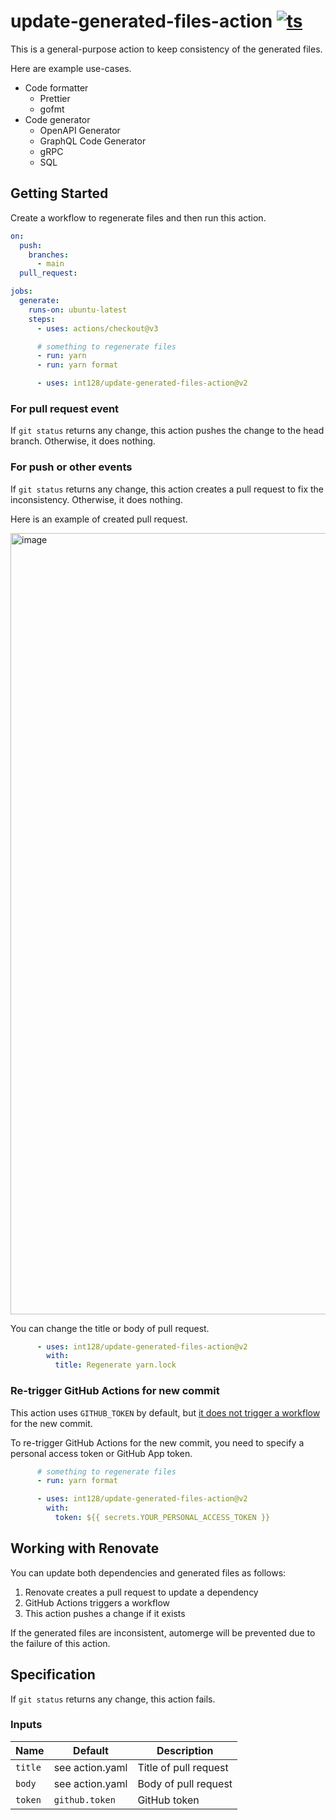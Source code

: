 # update-generated-files-action [![ts](https://github.com/int128/update-generated-files-action/actions/workflows/ts.yaml/badge.svg)](https://github.com/int128/update-generated-files-action/actions/workflows/ts.yaml)

This is a general-purpose action to keep consistency of the generated files.

Here are example use-cases.

- Code formatter
  - Prettier
  - gofmt
- Code generator
  - OpenAPI Generator
  - GraphQL Code Generator
  - gRPC
  - SQL


## Getting Started

Create a workflow to regenerate files and then run this action.

```yaml
on:
  push:
    branches:
      - main
  pull_request:

jobs:
  generate:
    runs-on: ubuntu-latest
    steps:
      - uses: actions/checkout@v3

      # something to regenerate files
      - run: yarn
      - run: yarn format

      - uses: int128/update-generated-files-action@v2
```

### For pull request event

If `git status` returns any change, this action pushes the change to the head branch.
Otherwise, it does nothing.

### For push or other events

If `git status` returns any change, this action creates a pull request to fix the inconsistency.
Otherwise, it does nothing.

Here is an example of created pull request.

<img width="1250" alt="image" src="https://user-images.githubusercontent.com/321266/154795860-5bd982b4-2706-4a04-b3c3-2458124853b8.png">

You can change the title or body of pull request.

```yaml
      - uses: int128/update-generated-files-action@v2
        with:
          title: Regenerate yarn.lock
```

### Re-trigger GitHub Actions for new commit

This action uses `GITHUB_TOKEN` by default, but [it does not trigger a workflow](https://docs.github.com/en/actions/using-workflows/triggering-a-workflow#triggering-a-workflow-from-a-workflow) for the new commit.

To re-trigger GitHub Actions for the new commit, you need to specify a personal access token or GitHub App token.

```yaml
      # something to regenerate files
      - run: yarn format

      - uses: int128/update-generated-files-action@v2
        with:
          token: ${{ secrets.YOUR_PERSONAL_ACCESS_TOKEN }}
```


## Working with Renovate

You can update both dependencies and generated files as follows:

1. Renovate creates a pull request to update a dependency
1. GitHub Actions triggers a workflow
1. This action pushes a change if it exists

If the generated files are inconsistent, automerge will be prevented due to the failure of this action.


## Specification

If `git status` returns any change, this action fails.

### Inputs

| Name | Default | Description
|------|----------|------------
| `title` | see action.yaml | Title of pull request
| `body` | see action.yaml | Body of pull request
| `token` | `github.token` | GitHub token
